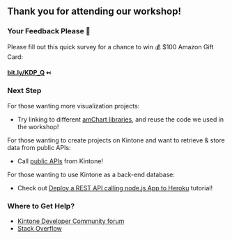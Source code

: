 ## Thank you for attending our workshop!

### Your Feedback Please 🙇
Please fill out this quick survey for a chance to win 💰️ $100 Amazon Gift Card:

<!-- BeMyApp's -->
#### [bit.ly/KDP_Q](http://bit.ly/KDP_Q) ↢

### Next Step
For those wanting more visualization projects:
  * Try linking to different [amChart libraries](https://www.amcharts.com/demos/), and reuse the code we used in the workshop!

For those wanting to create projects on Kintone and want to retrieve & store data from public APIs:
  * Call [public APIs](https://github.com/public-apis/public-apis#index) from Kintone!

For those wanting to use Kintone as a back-end database:
  * Check out [Deploy a REST API calling node.js App to Heroku](https://dev.to/will_yama/deploy-a-rest-api-calling-node-js-app-to-heroku-2mia) tutorial!

### Where to Get Help?
* [Kintone Developer Community forum](https://developer.kintone.io/hc/en-us/community/posts)
* [Stack Overflow](https://stackoverflow.com/)